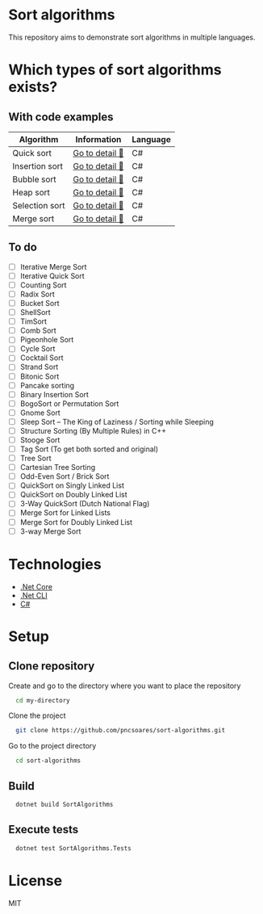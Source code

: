# Sort algorithms

This repository aims to demonstrate sort algorithms in multiple languages.

# Which types of sort algorithms exists?

## With code examples

| Algorithm | Information | Language |
| -- | -- | -- |
| Quick sort | [Go to detail 📄](SortAlgorithms/SortAlgorithms/QuickSort/README.md) | C# |
| Insertion sort | [Go to detail 📄](SortAlgorithms/SortAlgorithms/InsertionSort/README.md) | C# |
| Bubble sort | [Go to detail 📄](SortAlgorithms/SortAlgorithms/BubbleSort/README.md) | C# |
| Heap sort | [Go to detail 📄](SortAlgorithms/SortAlgorithms/HeapSort/README.md) | C# |
| Selection sort | [Go to detail 📄](SortAlgorithms/SortAlgorithms/SelectionSort/README.md) | C# |
| Merge sort | [Go to detail 📄](SortAlgorithms/SortAlgorithms/MergeSort/README.md) | C# |

## To do

- [ ] Iterative Merge Sort
- [ ] Iterative Quick Sort
- [ ] Counting Sort
- [ ] Radix Sort
- [ ] Bucket Sort
- [ ] ShellSort
- [ ] TimSort
- [ ] Comb Sort
- [ ] Pigeonhole Sort
- [ ] Cycle Sort
- [ ] Cocktail Sort
- [ ] Strand Sort
- [ ] Bitonic Sort
- [ ] Pancake sorting
- [ ] Binary Insertion Sort
- [ ] BogoSort or Permutation Sort
- [ ] Gnome Sort
- [ ] Sleep Sort – The King of Laziness / Sorting while Sleeping
- [ ] Structure Sorting (By Multiple Rules) in C++
- [ ] Stooge Sort
- [ ] Tag Sort (To get both sorted and original)
- [ ] Tree Sort
- [ ] Cartesian Tree Sorting
- [ ] Odd-Even Sort / Brick Sort
- [ ] QuickSort on Singly Linked List
- [ ] QuickSort on Doubly Linked List
- [ ] 3-Way QuickSort (Dutch National Flag)
- [ ] Merge Sort for Linked Lists
- [ ] Merge Sort for Doubly Linked List
- [ ] 3-way Merge Sort

# Technologies

- [.Net Core](https://dotnet.microsoft.com/en-us/download)
- [.Net CLI](https://docs.microsoft.com/en-us/dotnet/core/tools/)
- [C#](https://docs.microsoft.com/en-us/dotnet/csharp/)

# Setup

## Clone repository

Create and go to the directory where you want to place the repository

```bash
  cd my-directory
```

Clone the project

```bash
  git clone https://github.com/pncsoares/sort-algorithms.git
```

Go to the project directory

```bash
  cd sort-algorithms
```

## Build

```bash
  dotnet build SortAlgorithms
```

## Execute tests

```bash
  dotnet test SortAlgorithms.Tests
```

# License

MIT